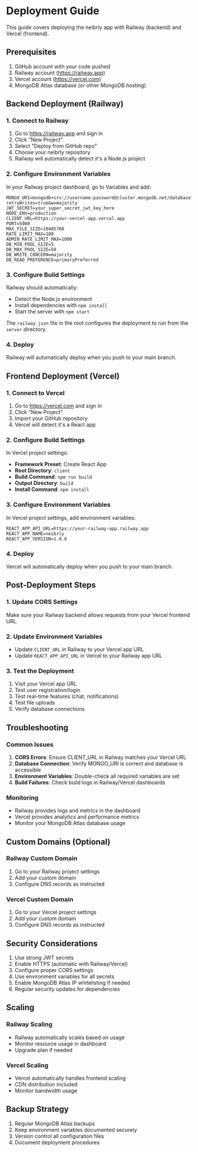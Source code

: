 # Deployment Guide

This guide covers deploying the neibrly app with Railway (backend) and Vercel (frontend).

## Prerequisites

1. GitHub account with your code pushed
2. Railway account (https://railway.app)
3. Vercel account (https://vercel.com)
4. MongoDB Atlas database (or other MongoDB hosting)

## Backend Deployment (Railway)

### 1. Connect to Railway

1. Go to https://railway.app and sign in
2. Click "New Project"
3. Select "Deploy from GitHub repo"
4. Choose your neibrly repository
5. Railway will automatically detect it's a Node.js project

### 2. Configure Environment Variables

In your Railway project dashboard, go to Variables and add:

```
MONGO_URI=mongodb+srv://username:password@cluster.mongodb.net/database?retryWrites=true&w=majority
JWT_SECRET=your_super_secret_jwt_key_here
NODE_ENV=production
CLIENT_URL=https://your-vercel-app.vercel.app
PORT=5000
MAX_FILE_SIZE=10485760
RATE_LIMIT_MAX=100
ADMIN_RATE_LIMIT_MAX=1000
DB_MIN_POOL_SIZE=5
DB_MAX_POOL_SIZE=50
DB_WRITE_CONCERN=majority
DB_READ_PREFERENCE=primaryPreferred
```

### 3. Configure Build Settings

Railway should automatically:
- Detect the Node.js environment
- Install dependencies with `npm install`
- Start the server with `npm start`

The `railway.json` file in the root configures the deployment to run from the `server` directory.

### 4. Deploy

Railway will automatically deploy when you push to your main branch.

## Frontend Deployment (Vercel)

### 1. Connect to Vercel

1. Go to https://vercel.com and sign in
2. Click "New Project"
3. Import your GitHub repository
4. Vercel will detect it's a React app

### 2. Configure Build Settings

In Vercel project settings:
- **Framework Preset**: Create React App
- **Root Directory**: `client`
- **Build Command**: `npm run build`
- **Output Directory**: `build`
- **Install Command**: `npm install`

### 3. Configure Environment Variables

In Vercel project settings, add environment variables:

```
REACT_APP_API_URL=https://your-railway-app.railway.app
REACT_APP_NAME=neibrly
REACT_APP_VERSION=1.0.0
```

### 4. Deploy

Vercel will automatically deploy when you push to your main branch.

## Post-Deployment Steps

### 1. Update CORS Settings

Make sure your Railway backend allows requests from your Vercel frontend URL.

### 2. Update Environment Variables

- Update `CLIENT_URL` in Railway to your Vercel app URL
- Update `REACT_APP_API_URL` in Vercel to your Railway app URL

### 3. Test the Deployment

1. Visit your Vercel app URL
2. Test user registration/login
3. Test real-time features (chat, notifications)
4. Test file uploads
5. Verify database connections

## Troubleshooting

### Common Issues

1. **CORS Errors**: Ensure CLIENT_URL in Railway matches your Vercel URL
2. **Database Connection**: Verify MONGO_URI is correct and database is accessible
3. **Environment Variables**: Double-check all required variables are set
4. **Build Failures**: Check build logs in Railway/Vercel dashboards

### Monitoring

- Railway provides logs and metrics in the dashboard
- Vercel provides analytics and performance metrics
- Monitor your MongoDB Atlas database usage

## Custom Domains (Optional)

### Railway Custom Domain
1. Go to your Railway project settings
2. Add your custom domain
3. Configure DNS records as instructed

### Vercel Custom Domain
1. Go to your Vercel project settings
2. Add your custom domain
3. Configure DNS records as instructed

## Security Considerations

1. Use strong JWT secrets
2. Enable HTTPS (automatic with Railway/Vercel)
3. Configure proper CORS settings
4. Use environment variables for all secrets
5. Enable MongoDB Atlas IP whitelisting if needed
6. Regular security updates for dependencies

## Scaling

### Railway Scaling
- Railway automatically scales based on usage
- Monitor resource usage in dashboard
- Upgrade plan if needed

### Vercel Scaling
- Vercel automatically handles frontend scaling
- CDN distribution included
- Monitor bandwidth usage

## Backup Strategy

1. Regular MongoDB Atlas backups
2. Keep environment variables documented securely
3. Version control all configuration files
4. Document deployment procedures